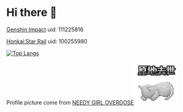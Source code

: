 # Hi there 👋

[Genshin Impact](https://ys.mihoyo.com/) uid: 111225816

[Honkai:Star Rail](https://sr.mihoyo.com/) uid: 100255980

[![Top Langs](https://github-readme-stats.vercel.app/api/top-langs/?username=Gakusyun&layout=compact)](https://github.com/anuraghazra/github-readme-stats)

Profile picture come from [NEEDY GIRL OVERDOSE](https://store.steampowered.com/app/1451940/)
![pic](img/bujishibou.png)

<!--
**Gakusyun/Gakusyun** is a ✨ _special_ ✨ repository because its `README.md` (this file) appears on your GitHub profile.

Here are some ideas to get you started:

- 🔭 I’m currently working on ...
- 🌱 I’m currently learning ...
- 👯 I’m looking to collaborate on ...
- 🤔 I’m looking for help with ...
- 💬 Ask me about ...
- 📫 How to reach me: ...
- 😄 Pronouns: ...
- ⚡ Fun fact: ...
-->
